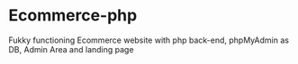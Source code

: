 # Ecommerce-php
Fukky functioning Ecommerce website with php back-end, phpMyAdmin as DB, Admin Area and landing page

